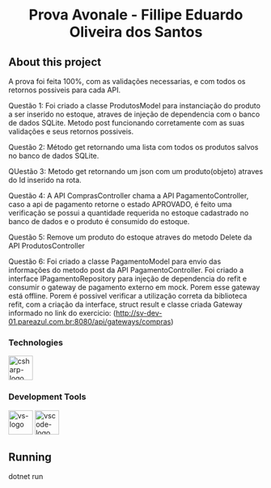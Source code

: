 <h1 align="center">Prova Avonale - Fillipe Eduardo Oliveira dos Santos</h1>

##  About this project

A prova foi feita 100%, com as validações necessarias, e com todos os retornos possiveis para cada API.

Questão 1: Foi criado a classe ProdutosModel para instanciação do produto a ser inserido no estoque, atraves de injeção de dependencia com o banco de dados SQLite. Metodo post funcionando corretamente com as suas validações e seus retornos possiveis.

Questão 2: Método get retornando uma lista com todos os produtos salvos no banco de dados SQLite.

QUestão 3: Metodo get retornando um json com um produto(objeto) atraves do Id inserido na rota.

Questão 4: A API ComprasController chama a API PagamentoController, caso a api de pagamento retorne o estado APROVADO, é feito uma verificação se possui a quantidade requerida no estoque cadastrado no banco de dados e o produto é consumido do estoque.

Questão 5: Remove um produto do estoque atraves do metodo Delete da API ProdutosController

Questão 6: Foi criado a classe PagamentoModel para envio das informações do metodo post da API PagamentoController. Foi criado a interface IPagamentoRepository para injeção de dependencia do refit e consumir o gateway de pagamento externo em mock. Porem esse gateway está offline. Porem é possivel verificar a utilização correta da biblioteca refit, com a criação da interface, struct result e classe criada
Gateway informado no link do exercicio: (http://sv-dev-01.pareazul.com.br:8080/api/gateways/compras)

### Technologies
<p display="inline-block">
  <img width="48" src="https://www.freeiconspng.com/uploads/c-logo-icon-18.png" alt="csharp-logo"/>
</p>
                                                                                                  
### Development Tools

<p display="inline-block">
  <img width="48" src="https://static.wikia.nocookie.net/logopedia/images/e/ec/Microsoft_Visual_Studio_2022.svg" alt="vs-logo"/>
  <img width="48" src="https://upload.wikimedia.org/wikipedia/commons/thumb/9/9a/Visual_Studio_Code_1.35_icon.svg/2048px-Visual_Studio_Code_1.35_icon.svg.png" alt="vscode-logo"/>
</p>

## Running
dotnet run